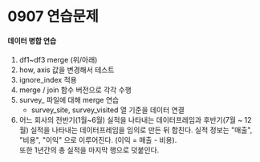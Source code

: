 # 0907 연습문제

#### 데이터 병합 연습

1. df1~df3 merge (위/아래)
2. how, axis 값을 변경해서 테스트
3. ignore_index 적용
4. merge / join 함수 버전으로 각각 수행
5. survey_ 파일에 대해 merge 연습
   - survey_site, survey_visited 열 기준을 데이터 연결
6. 어느 회사의 전반기(1월~6월) 실적을 나타내는 데이터프레임과 후반기(7월 ~ 12월) 
  실적을 나타내는 데이터프레임을 임의로 만든 뒤 합친다. 실적 정보는 "매출", "비용", "이익" 으로 이루어진다. 
  (이익 = 매출 - 비용).  
  또한 1년간의 총 실적을 마지막 행으로 덧붙인다.

